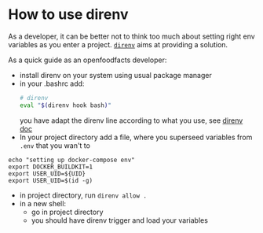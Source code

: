 # How to use direnv

As a developer, it can be better not to think too much about setting right env variables as you enter a project.
[`direnv`](https://direnv.net/) aims at providing a solution.

As a quick guide as an openfoodfacts developer:

- install direnv on your system using usual package manager
- in your .bashrc add:
    ```bash
    # direnv
    eval "$(direnv hook bash)"
    ```
  you have adapt the direnv line according to what you use, see [direnv doc](https://direnv.net/docs/hook.html)
- In your project directory add a file, where you superseed variables from `.env`
  that you wan't to

```
echo "setting up docker-compose env"
export DOCKER_BUILDKIT=1
export USER_UID=${UID}
export USER_UID=$(id -g)
```

- in project directory, run `direnv allow .`
- in a new shell:
  - go in project directory
  - you should have direnv trigger and load your variables
